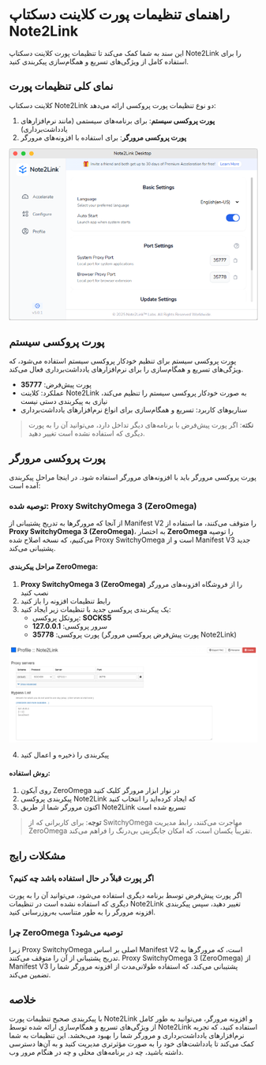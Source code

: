 # راهنمای تنظیمات پورت کلاینت دسکتاپ Note2Link

این سند به شما کمک می‌کند تا تنظیمات پورت کلاینت دسکتاپ Note2Link را برای استفاده کامل از ویژگی‌های تسریع و همگام‌سازی پیکربندی کنید.

## نمای کلی تنظیمات پورت

کلاینت دسکتاپ Note2Link دو نوع تنظیمات پورت پروکسی ارائه می‌دهد:
1. **پورت پروکسی سیستم**: برای برنامه‌های سیستمی (مانند نرم‌افزارهای یادداشت‌برداری)
2. **پورت پروکسی مرورگر**: برای استفاده با افزونه‌های مرورگر

![رابط تنظیمات پورت Note2Link](./assets/images/port_settings_en-US.png)

## پورت پروکسی سیستم

پورت پروکسی سیستم برای تنظیم خودکار پروکسی سیستم استفاده می‌شود، که ویژگی‌های تسریع و همگام‌سازی را برای نرم‌افزارهای یادداشت‌برداری فعال می‌کند.

- پورت پیش‌فرض: **35777**
- عملکرد: کلاینت Note2Link به صورت خودکار پروکسی سیستم را تنظیم می‌کند، نیازی به پیکربندی دستی نیست
- سناریوهای کاربرد: تسریع و همگام‌سازی برای انواع نرم‌افزارهای یادداشت‌برداری

> **نکته**: اگر پورت پیش‌فرض با برنامه‌های دیگر تداخل دارد، می‌توانید آن را به پورت دیگری که استفاده نشده است تغییر دهید.

## پورت پروکسی مرورگر

پورت پروکسی مرورگر باید با افزونه‌های مرورگر استفاده شود. در اینجا مراحل پیکربندی آمده است:

### توصیه شده: Proxy SwitchyOmega 3 (ZeroOmega)

از آنجا که مرورگرها به تدریج پشتیبانی از Manifest V2 را متوقف می‌کنند، ما استفاده از **Proxy SwitchyOmega 3 (ZeroOmega)**، به اختصار **ZeroOmega** را توصیه می‌کنیم، که نسخه اصلاح شده Proxy SwitchyOmega است و از Manifest V3 جدید پشتیبانی می‌کند.

#### مراحل پیکربندی ZeroOmega:

1. **Proxy SwitchyOmega 3 (ZeroOmega)** را از فروشگاه افزونه‌های مرورگر نصب کنید
2. رابط تنظیمات افزونه را باز کنید
3. یک پیکربندی پروکسی جدید با تنظیمات زیر ایجاد کنید:
   - پروتکل پروکسی: **SOCKS5**
   - سرور پروکسی: **127.0.0.1**
   - پورت پروکسی: **35778** (پورت پیش‌فرض پروکسی مرورگر Note2Link)

![رابط تنظیمات ZeroOmega](./assets/images/zeroomega_settings_en-US.png)

4. پیکربندی را ذخیره و اعمال کنید

#### روش استفاده:

1. روی آیکون ZeroOmega در نوار ابزار مرورگر کلیک کنید
2. پیکربندی پروکسی Note2Link که ایجاد کرده‌اید را انتخاب کنید
3. اکنون مرورگر شما از طریق Note2Link تسریع شده است

> **توجه**: برای کاربرانی که از SwitchyOmega مهاجرت می‌کنند، رابط مدیریت ZeroOmega تقریباً یکسان است، که امکان جایگزینی بی‌درنگ را فراهم می‌کند.

## مشکلات رایج

### اگر پورت قبلاً در حال استفاده باشد چه کنیم؟

اگر پورت پیش‌فرض توسط برنامه دیگری استفاده می‌شود، می‌توانید آن را به پورت دیگری که استفاده نشده است در تنظیمات Note2Link تغییر دهید، سپس پیکربندی افزونه مرورگر را به طور متناسب به‌روزرسانی کنید.

### چرا ZeroOmega توصیه می‌شود؟

زیرا Proxy SwitchyOmega اصلی بر اساس Manifest V2 است، که مرورگرها به تدریج پشتیبانی از آن را متوقف می‌کنند. Proxy SwitchyOmega 3 (ZeroOmega) از Manifest V3 پشتیبانی می‌کند، که استفاده طولانی‌مدت از افزونه مرورگر شما را تضمین می‌کند.

## خلاصه

با پیکربندی صحیح تنظیمات پورت Note2Link و افزونه مرورگر، می‌توانید به طور کامل از ویژگی‌های تسریع و همگام‌سازی ارائه شده توسط Note2Link استفاده کنید، که تجربه نرم‌افزارهای یادداشت‌برداری و مرورگر شما را بهبود می‌بخشد. این تنظیمات به شما کمک می‌کند تا یادداشت‌های خود را به صورت مؤثرتری مدیریت کنید و به آن‌ها دسترسی داشته باشید، چه در برنامه‌های محلی و چه در هنگام مرور وب.
